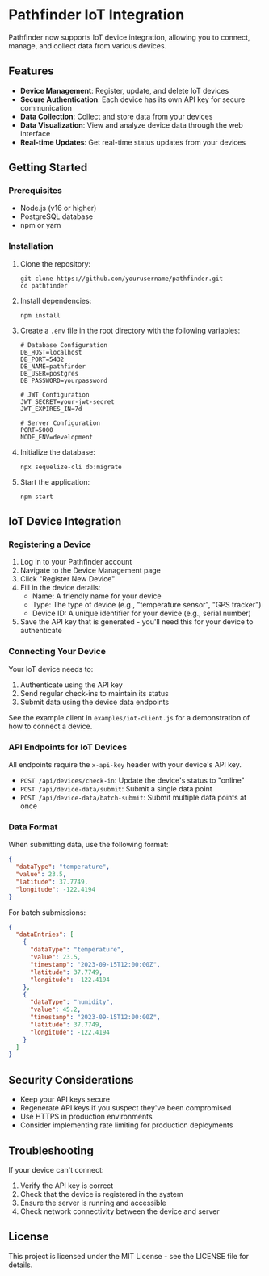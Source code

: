 # Pathfinder IoT Integration

Pathfinder now supports IoT device integration, allowing you to connect, manage, and collect data from various devices.

## Features

- **Device Management**: Register, update, and delete IoT devices
- **Secure Authentication**: Each device has its own API key for secure communication
- **Data Collection**: Collect and store data from your devices
- **Data Visualization**: View and analyze device data through the web interface
- **Real-time Updates**: Get real-time status updates from your devices

## Getting Started

### Prerequisites

- Node.js (v16 or higher)
- PostgreSQL database
- npm or yarn

### Installation

1. Clone the repository:
   ```
   git clone https://github.com/yourusername/pathfinder.git
   cd pathfinder
   ```

2. Install dependencies:
   ```
   npm install
   ```

3. Create a `.env` file in the root directory with the following variables:
   ```
   # Database Configuration
   DB_HOST=localhost
   DB_PORT=5432
   DB_NAME=pathfinder
   DB_USER=postgres
   DB_PASSWORD=yourpassword

   # JWT Configuration
   JWT_SECRET=your-jwt-secret
   JWT_EXPIRES_IN=7d

   # Server Configuration
   PORT=5000
   NODE_ENV=development
   ```

4. Initialize the database:
   ```
   npx sequelize-cli db:migrate
   ```

5. Start the application:
   ```
   npm start
   ```

## IoT Device Integration

### Registering a Device

1. Log in to your Pathfinder account
2. Navigate to the Device Management page
3. Click "Register New Device"
4. Fill in the device details:
   - Name: A friendly name for your device
   - Type: The type of device (e.g., "temperature sensor", "GPS tracker")
   - Device ID: A unique identifier for your device (e.g., serial number)
5. Save the API key that is generated - you'll need this for your device to authenticate

### Connecting Your Device

Your IoT device needs to:

1. Authenticate using the API key
2. Send regular check-ins to maintain its status
3. Submit data using the device data endpoints

See the example client in `examples/iot-client.js` for a demonstration of how to connect a device.

### API Endpoints for IoT Devices

All endpoints require the `x-api-key` header with your device's API key.

- `POST /api/devices/check-in`: Update the device's status to "online"
- `POST /api/device-data/submit`: Submit a single data point
- `POST /api/device-data/batch-submit`: Submit multiple data points at once

### Data Format

When submitting data, use the following format:

```json
{
  "dataType": "temperature",
  "value": 23.5,
  "latitude": 37.7749,
  "longitude": -122.4194
}
```

For batch submissions:

```json
{
  "dataEntries": [
    {
      "dataType": "temperature",
      "value": 23.5,
      "timestamp": "2023-09-15T12:00:00Z",
      "latitude": 37.7749,
      "longitude": -122.4194
    },
    {
      "dataType": "humidity",
      "value": 45.2,
      "timestamp": "2023-09-15T12:00:00Z",
      "latitude": 37.7749,
      "longitude": -122.4194
    }
  ]
}
```

## Security Considerations

- Keep your API keys secure
- Regenerate API keys if you suspect they've been compromised
- Use HTTPS in production environments
- Consider implementing rate limiting for production deployments

## Troubleshooting

If your device can't connect:

1. Verify the API key is correct
2. Check that the device is registered in the system
3. Ensure the server is running and accessible
4. Check network connectivity between the device and server

## License

This project is licensed under the MIT License - see the LICENSE file for details.